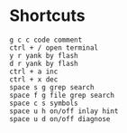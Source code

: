 # Shortcuts
    g c c code comment
    ctrl + / open terminal
    y r yank by flash
    d r yank by flash
    ctrl + a inc
    ctrl + x dec
    space s g grep search
    space f g file grep search
    space c s symbols
    space u h on/off inlay hint
    space u d on/off diagnose
     
